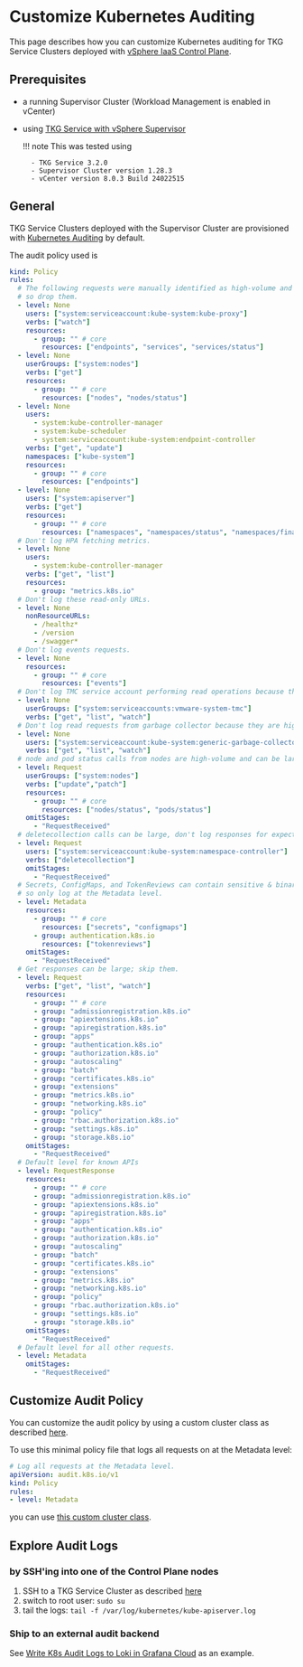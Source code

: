 # Customize Kubernetes Auditing

This page describes how you can customize Kubernetes auditing for TKG Service Clusters deployed with [vSphere IaaS Control Plane](https://techdocs.broadcom.com/us/en/vmware-cis/vsphere/vsphere-supervisor/8-0.html).

## Prerequisites

- a running Supervisor Cluster (Workload Management is enabled in vCenter)
- using [TKG Service with vSphere Supervisor](https://techdocs.broadcom.com/us/en/vmware-cis/vsphere/vsphere-supervisor/8-0/using-tkg-service-with-vsphere-supervisor.html)

    !!! note
        This was tested using

        - TKG Service 3.2.0
        - Supervisor Cluster version 1.28.3
        - vCenter version 8.0.3 Build 24022515

## General

TKG Service Clusters deployed with the Supervisor Cluster are provisioned with [Kubernetes Auditing](https://kubernetes.io/docs/tasks/debug/debug-cluster/audit/) by default.

The audit policy used is

```yaml
kind: Policy
rules:
  # The following requests were manually identified as high-volume and low-risk,
  # so drop them.
  - level: None
    users: ["system:serviceaccount:kube-system:kube-proxy"]
    verbs: ["watch"]
    resources:
      - group: "" # core
        resources: ["endpoints", "services", "services/status"]
  - level: None
    userGroups: ["system:nodes"]
    verbs: ["get"]
    resources:
      - group: "" # core
        resources: ["nodes", "nodes/status"]
  - level: None
    users:
      - system:kube-controller-manager
      - system:kube-scheduler
      - system:serviceaccount:kube-system:endpoint-controller
    verbs: ["get", "update"]
    namespaces: ["kube-system"]
    resources:
      - group: "" # core
        resources: ["endpoints"]
  - level: None
    users: ["system:apiserver"]
    verbs: ["get"]
    resources:
      - group: "" # core
        resources: ["namespaces", "namespaces/status", "namespaces/finalize"]
  # Don't log HPA fetching metrics.
  - level: None
    users:
      - system:kube-controller-manager
    verbs: ["get", "list"]
    resources:
      - group: "metrics.k8s.io"
  # Don't log these read-only URLs.
  - level: None
    nonResourceURLs:
      - /healthz*
      - /version
      - /swagger*
  # Don't log events requests.
  - level: None
    resources:
      - group: "" # core
        resources: ["events"]
  # Don't log TMC service account performing read operations because they are high-volume.
  - level: None
    userGroups: ["system:serviceaccounts:vmware-system-tmc"]
    verbs: ["get", "list", "watch"]
  # Don't log read requests from garbage collector because they are high-volume.
  - level: None
    users: ["system:serviceaccount:kube-system:generic-garbage-collector"]
    verbs: ["get", "list", "watch"]
  # node and pod status calls from nodes are high-volume and can be large, don't log responses for expected updates from nodes
  - level: Request
    userGroups: ["system:nodes"]
    verbs: ["update","patch"]
    resources:
      - group: "" # core
        resources: ["nodes/status", "pods/status"]
    omitStages:
      - "RequestReceived"
  # deletecollection calls can be large, don't log responses for expected namespace deletions
  - level: Request
    users: ["system:serviceaccount:kube-system:namespace-controller"]
    verbs: ["deletecollection"]
    omitStages:
      - "RequestReceived"
  # Secrets, ConfigMaps, and TokenReviews can contain sensitive & binary data,
  # so only log at the Metadata level.
  - level: Metadata
    resources:
      - group: "" # core
        resources: ["secrets", "configmaps"]
      - group: authentication.k8s.io
        resources: ["tokenreviews"]
    omitStages:
      - "RequestReceived"
  # Get responses can be large; skip them.
  - level: Request
    verbs: ["get", "list", "watch"]
    resources:
      - group: "" # core
      - group: "admissionregistration.k8s.io"
      - group: "apiextensions.k8s.io"
      - group: "apiregistration.k8s.io"
      - group: "apps"
      - group: "authentication.k8s.io"
      - group: "authorization.k8s.io"
      - group: "autoscaling"
      - group: "batch"
      - group: "certificates.k8s.io"
      - group: "extensions"
      - group: "metrics.k8s.io"
      - group: "networking.k8s.io"
      - group: "policy"
      - group: "rbac.authorization.k8s.io"
      - group: "settings.k8s.io"
      - group: "storage.k8s.io"
    omitStages:
      - "RequestReceived"
  # Default level for known APIs
  - level: RequestResponse
    resources:
      - group: "" # core
      - group: "admissionregistration.k8s.io"
      - group: "apiextensions.k8s.io"
      - group: "apiregistration.k8s.io"
      - group: "apps"
      - group: "authentication.k8s.io"
      - group: "authorization.k8s.io"
      - group: "autoscaling"
      - group: "batch"
      - group: "certificates.k8s.io"
      - group: "extensions"
      - group: "metrics.k8s.io"
      - group: "networking.k8s.io"
      - group: "policy"
      - group: "rbac.authorization.k8s.io"
      - group: "settings.k8s.io"
      - group: "storage.k8s.io"
    omitStages:
      - "RequestReceived"
  # Default level for all other requests.
  - level: Metadata
    omitStages:
      - "RequestReceived"
```

## Customize Audit Policy

You can customize the audit policy by using a custom cluster class as described [here](https://techdocs.broadcom.com/us/en/vmware-cis/vsphere/vsphere-supervisor/8-0/using-tkg-service-with-vsphere-supervisor/provisioning-tkg-service-clusters/using-the-cluster-v1beta1-api/v1beta1-example-cluster-based-on-a-custom-clusterclass-vsphere-8-u2-and-later-workflow.html#GUID-EFE7DB40-8748-42B5-9694-DBC21F9FB76A-en_TITLE_77784069-5CE5-47E3-AB00-C32CC5C27912).

To use this minimal policy file that logs all requests on at the Metadata level:

```yaml
# Log all requests at the Metadata level.
apiVersion: audit.k8s.io/v1
kind: Policy
rules:
- level: Metadata
```

you can use [this custom cluster class](https://gist.github.com/Knappek/b6c7f931ef4c709d22d5bab66c00c5f8).

## Explore Audit Logs

### by SSH'ing into one of the Control Plane nodes

1. SSH to a TKG Service Cluster as described [here](https://docs.vmware.com/en/VMware-vSphere/8.0/vsphere-with-tanzu-tkg/GUID-10FA9D07-2928-4262-AA03-530D28ACFCC5.html)
1. switch to root user: `sudo su`
1. tail the logs: `tail -f /var/log/kubernetes/kube-apiserver.log`

### Ship to an external audit backend

See [Write K8s Audit Logs to Loki in Grafana Cloud](./../../observability/write-k8s-audit-logs-to-loki-grafana-cloud.md) as an example.
